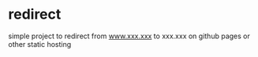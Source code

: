 # redirect
simple project to redirect from www.xxx.xxx to xxx.xxx on github pages or other static hosting
